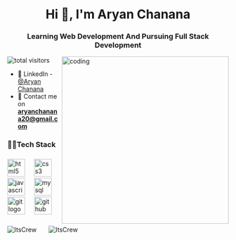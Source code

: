 <h1 align="center">Hi 👋, I'm Aryan Chanana</h1>
<h3 align="center">Learning Web Development And Pursuing Full Stack Development</h3>

<img
  align="right"
  alt="coding"
  width="380px"
  src="https://github.com/user-attachments/assets/a0738c80-5ab4-4ef4-a240-e4cc8b059f20"
/>

<p align="left">
  <img
    src="https://komarev.com/ghpvc/?username=ItsCrew&label=Profile%20views&color=0e75b6&style=flat"
    alt="total visitors"
  />
</p>

<!-- - 🏆 NextJS Frontend Developer at [Walsis eConnect India Pvt Limited](https://www.walsisindia.com/) -->
<!-- - 🖥️ Portfolio - [Link](https://aman-kumar-sinha.vercel.app/) -->

- 🚀 LinkedIn - [@Aryan Chanana](https://www.linkedin.com/in/aryan-chanana-9887701a6/)
- 📧 Contact me on **aryanchanana20@gmail.com**

<h3 align="left">🧑‍💻Tech Stack</h3>

###

<div align="left">
  <img src="https://cdn.jsdelivr.net/gh/devicons/devicon/icons/html5/html5-original.svg" height="40" alt="html5 logo"  />
  <img width="13" />
  <img src="https://cdn.jsdelivr.net/gh/devicons/devicon/icons/css3/css3-original.svg" height="40" alt="css3 logo"  />
  <!-- <img width="13" />
  <img src="https://cdn.jsdelivr.net/gh/devicons/devicon/icons/bootstrap/bootstrap-original.svg" height="40" alt="bootstrap logo"  /> -->
  <!-- <img width="13" />
  <img src="https://cdn.simpleicons.org/tailwindcss/06B6D4" height="40" alt="tailwindcss logo"  /> -->
  <img width="13" />
  <img src="https://cdn.jsdelivr.net/gh/devicons/devicon/icons/javascript/javascript-original.svg" height="40" alt="javascript logo"  />
  <!-- <img width="13" />
  <img src="https://cdn.jsdelivr.net/gh/devicons/devicon/icons/php/php-original.svg" height="40" alt="php logo"  /> -->
  <img width="13" />
  <img src="https://cdn.simpleicons.org/mysql/4479A1" height="40" alt="mysql logo"  />
  <img width="13" />
  <img src="https://cdn.jsdelivr.net/gh/devicons/devicon/icons/git/git-original.svg" height="40" alt="git logo"  />
  <img width="13" />
  <img src="https://skillicons.dev/icons?i=github" height="40" alt="github logo"  />
  <!-- <img width="13" />
  <img src="https://cdn.jsdelivr.net/gh/devicons/devicon/icons/react/react-original.svg" height="40" alt="react logo"  />
  <img width="13" />
  <img src="https://cdn.simpleicons.org/nodedotjs/339933" height="40" alt="nodejs logo"  />
  <img width="13" />
  <img src="https://skillicons.dev/icons?i=express" height="40" alt="express logo"  />
  <img width="13" />
  <img src="https://cdn.simpleicons.org/mongodb/47A248" height="40" alt="mongodb logo"  />
  <img width="13" />
  <img src="https://cdn.jsdelivr.net/gh/devicons/devicon/icons/nextjs/nextjs-original.svg" height="40" alt="nextjs logo"  />
  <img width="13" />
   <img src="https://cdn.jsdelivr.net/gh/devicons/devicon/icons/typescript/typescript-original.svg" height="40" alt="typescript logo"  />
  <img width="13" />
  <img src="https://cdn.simpleicons.org/postman/FF6C37" height="40" alt="postman logo"  />
  <img width="13" />
  <img src="https://cdn.jsdelivr.net/gh/devicons/devicon/icons/c/c-original.svg" height="40" alt="c logo"  />
  <img width="13" />
  <img src="https://cdn.jsdelivr.net/gh/devicons/devicon/icons/cplusplus/cplusplus-original.svg" height="40" alt="cplusplus logo"  /> -->
</div>

###

<p align="left">
  <img
    src="https://github-readme-stats.vercel.app/api/top-langs/?username=ItsCrew&theme=nightowl&hide_border=false&include_all_commits=false&count_private=false&layout=compact"
    alt="ItsCrew"
  /> &nbsp; &nbsp; &nbsp;
  <img
    src="https://github-readme-streak-stats.herokuapp.com/?user=ItsCrew&theme=nightowl&hide_border=false"
    alt="ItsCrew"
  />
</p>
